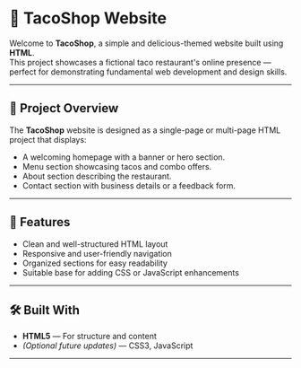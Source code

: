 
# 🌮 TacoShop Website

Welcome to **TacoShop**, a simple and delicious-themed website built using **HTML**.  
This project showcases a fictional taco restaurant's online presence — perfect for demonstrating fundamental web development and design skills.

---

## 🧱 Project Overview

The **TacoShop** website is designed as a single-page or multi-page HTML project that displays:
- A welcoming homepage with a banner or hero section.
- Menu section showcasing tacos and combo offers.
- About section describing the restaurant.
- Contact section with business details or a feedback form.

---

## 🎯 Features

- Clean and well-structured HTML layout  
- Responsive and user-friendly navigation  
- Organized sections for easy readability  
- Suitable base for adding CSS or JavaScript enhancements  

---

## 🛠️ Built With

- **HTML5** — For structure and content  
- *(Optional future updates)* — CSS3, JavaScript  

---

